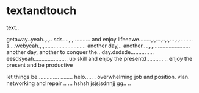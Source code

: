 # textandtouch
text..

getaway..yeah.,.,..
sds....,.,...........
and enjoy lifeeawe........,.,...,..,.,...,.,.........
s....webyeah.,.,...........................
another day,.. another....,.,........................
another day, another to conquer the.. day.dsdsde...............
eesdsyeah......................
up skill and enjoy the presentd...........
..
enjoy the present and be productive 

let things be..............
........
helo.....
. overwhelming job and position. vlan. networking and repair
..
...
hshsh
jsjsjsdnnjj
gg..
..
